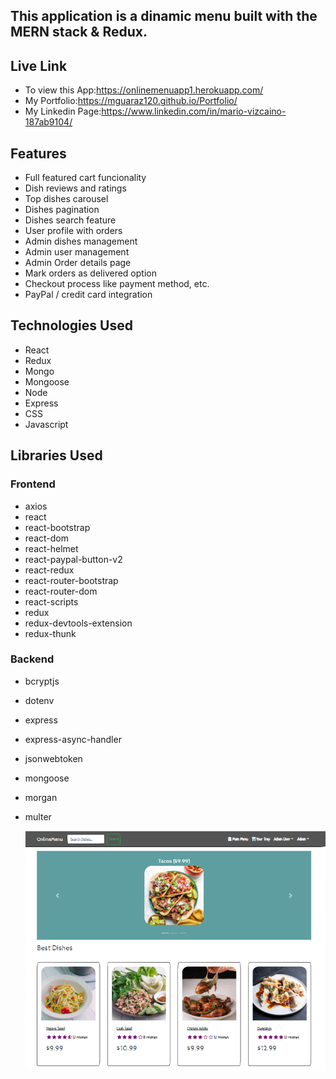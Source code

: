 ## This application is a dinamic menu built with the MERN stack & Redux.

## Live Link

- To view this App:https://onlinemenuapp1.herokuapp.com/
- My Portfolio:https://mguaraz120.github.io/Portfolio/
- My Linkedin Page:https://www.linkedin.com/in/mario-vizcaino-187ab9104/

## Features

- Full featured cart funcionality
- Dish reviews and ratings
- Top dishes carousel
- Dishes pagination
- Dishes search feature
- User profile with orders
- Admin dishes management
- Admin user management
- Admin Order details page
- Mark orders as delivered option
- Checkout process like payment method, etc.
- PayPal / credit card integration

## Technologies Used

- React
- Redux
- Mongo
- Mongoose
- Node
- Express
- CSS
- Javascript

## Libraries Used

### Frontend

- axios
- react
- react-bootstrap
- react-dom
- react-helmet
- react-paypal-button-v2
- react-redux
- react-router-bootstrap
- react-router-dom
- react-scripts
- redux
- redux-devtools-extension
- redux-thunk

### Backend

- bcryptjs
- dotenv
- express
- express-async-handler
- jsonwebtoken
- mongoose
- morgan
- multer

  ![Image description](frontend/public/images/thumbnailMenu.PNG)
